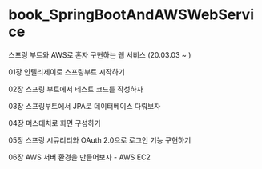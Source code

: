 # book_SpringBootAndAWSWebService
스프링 부트와 AWS로 혼자 구현하는 웹 서비스
(20.03.03 ~ )

01장 인텔리제이로 스프링부트 시작하기

02장 스프링 부트에서 테스트 코드를 작성하자

03장 스프링부트에서 JPA로 데이터베이스 다뤄보자

04장 머스테치로 화면 구성하기

05장 스프링 시큐리티와 OAuth 2.0으로 로그인 기능 구현하기

06장 AWS 서버 환경을 만들어보자 - AWS EC2
